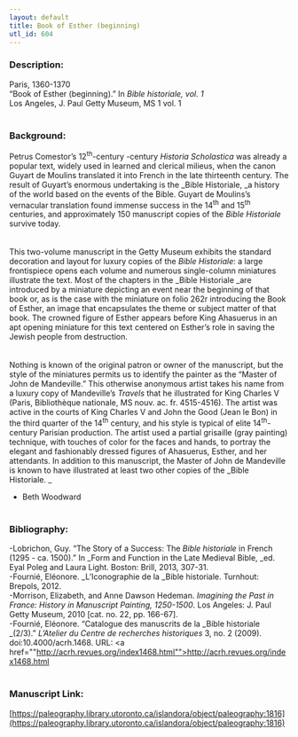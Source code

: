 ```yaml
---
layout: default
title: Book of Esther (beginning)
utl_id: 604
---
```


### Description:

Paris, 1360-1370<br>
“Book of Esther (beginning).” In _Bible historiale, vol. 1_<br>
Los Angeles, J. Paul Getty Museum, MS 1 vol. 1<br>
 <br>


### Background:

Petrus Comestor’s 12<sup>th</sup>-century -century _Historia Scholastica_ was already a popular text, widely used in learned and clerical milieus, when the canon Guyart de Moulins translated it into French in the late thirteenth century. The result of Guyart’s enormous undertaking is the _Bible Historiale, _a history of the world based on the events of the Bible. Guyart de Moulins’s vernacular translation found immense success in the 14<sup>th</sup> and 15<sup>th</sup> centuries, and approximately 150 manuscript copies of the _Bible_ _Historiale_ survive today.<br><br>
 <br>
This two-volume manuscript in the Getty Museum exhibits the standard decoration and layout for luxury copies of the _Bible Historiale_: a large frontispiece opens each volume and numerous single-column miniatures illustrate the text. Most of the chapters in the _Bible Historiale _are introduced by a miniature depicting an event near the beginning of that book or, as is the case with the miniature on folio 262r introducing the Book of Esther, an image that encapsulates the theme or subject matter of that book. The crowned figure of Esther appears before King Ahasuerus in an apt opening miniature for this text centered on Esther’s role in saving the Jewish people from destruction.<br><br>
 <br>
Nothing is known of the original patron or owner of the manuscript, but the style of the miniatures permits us to identify the painter as the “Master of John de Mandeville.” This otherwise anonymous artist takes his name from a luxury copy of Mandeville’s _Travels_ that he illustrated for King Charles V (Paris, Bibliothèque nationale, MS nouv. ac. fr. 4515-4516). The artist was active in the courts of King Charles V and John the Good (Jean le Bon) in the third quarter of the 14<sup>th</sup> century, and his style is typical of elite 14<sup>th</sup>-century Parisian production. The artist used a partial grisaille (gray painting) technique, with touches of color for the faces and hands, to portray the elegant and fashionably dressed figures of Ahasuerus, Esther, and her attendants. In addition to this manuscript, the Master of John de Mandeville is known to have illustrated at least two other copies of the _Bible Historiale. _<br>
- Beth Woodward<br>
 <br>


### Bibliography:

-Lobrichon, Guy. “The Story of a Success: The _Bible historiale_ in French (1295 - ca. 1500).” In _Form and Function in the Late Medieval Bible, _ed. Eyal Poleg and Laura Light. Boston: Brill, 2013, 307-31.<br>
-Fournié, Eléonore. _L’Iconographie de la _Bible historiale. Turnhout: Brepols, 2012.<br>
-Morrison, Elizabeth, and Anne Dawson Hedeman. _Imagining the Past in France: History in Manuscript Painting, 1250-1500_. Los Angeles: J. Paul Getty Museum, 2010 [cat. no. 22, pp. 166-67].<br>
-Fournié, Eléonore. “Catalogue des manuscrits de la _Bible historiale _(2/3).” _L’Atelier du Centre de recherches historiques_ 3, no. 2 (2009). doi:10.4000/acrh.1468. URL: <a href=""http://acrh.revues.org/index1468.html"">http://acrh.revues.org/index1468.html</a><br>
 <br>


### Manuscript Link:

[https://paleography.library.utoronto.ca/islandora/object/paleography:1816](https://paleography.library.utoronto.ca/islandora/object/paleography:1816)